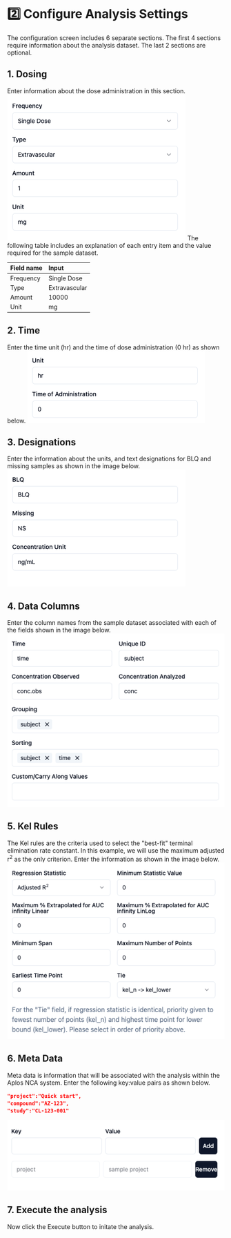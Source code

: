 # 2️⃣ Configure Analysis Settings
The configuration screen includes 6 separate sections. The first 4 sections require information about the analysis dataset. The last 2 sections are optional.

## 1. Dosing
Enter information about the dose administration in this section. 
![Dosing input](./images/Dosing_input.png)
The following table includes an explanation of each entry item and the value required for the sample dataset. 

|Field name|Input|
|:---|:---|
|Frequency|Single Dose|
|Type|Extravascular|
|Amount|10000|
|Unit|mg|

## 2. Time
Enter the time unit (hr) and the time of dose administration (0 hr) as shown below. 
![Time input](./images/Time_input2.png)

## 3. Designations
Enter the information about the units, and text designations for BLQ and missing samples as shown in the image below.
![Designations input](./images/Designations_input.png)

## 4. Data Columns
Enter the column names from the sample dataset associated with each of the fields shown in the image below. 
![Column input](./images/Columns_input.png)

## 5. Kel Rules
The Kel rules are the criteria used to select the "best-fit" terminal elimination rate constant. In this example, we will use the maximum adjusted r<sup>2</sup> as the only criterion. Enter the information as shown in the image below.
![Kel rules](./images/kel_input.png)

## 6. Meta Data
Meta data is information that will be associated with the analysis within the Aplos NCA system. Enter the following key:value pairs as shown below.
```json
"project":"Quick start",
"compound":"AZ-123",
"study":"CL-123-001"
```
![Meta data](./images/Meta_input.png)

## 7. Execute the analysis
Now click the Execute button to initate the analysis.
